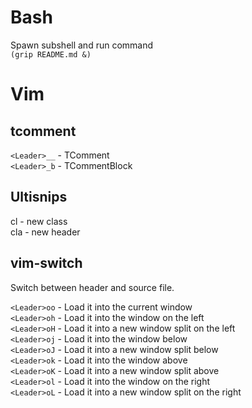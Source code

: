 
# Bash
Spawn subshell and run command<br>
`(grip README.md &)`

# Vim

## tcomment
`<Leader>__` - TComment<br>
`<Leader>_b` - TCommentBlock

## Ultisnips 
cl - new class<br>
cla - new header


## vim-switch
Switch between header and source file.

`<Leader>oo` - Load it into the current window<br>
`<Leader>oh` - Load it into the window on the left<br>
`<Leader>oH` - Load it into a new window split on the left<br>
`<Leader>oj` - Load it into the window below<br>
`<Leader>oJ` - Load it into a new window split below<br>
`<Leader>ok` - Load it into the window above<br>
`<Leader>oK` - Load it into a new window split above<br>
`<Leader>ol` - Load it into the window on the right<br>
`<Leader>oL` - Load it into a new window split on the right<br>
